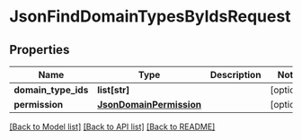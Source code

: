 # JsonFindDomainTypesByIdsRequest

## Properties
Name | Type | Description | Notes
------------ | ------------- | ------------- | -------------
**domain_type_ids** | **list[str]** |  | [optional] 
**permission** | [**JsonDomainPermission**](JsonDomainPermission.md) |  | [optional] 

[[Back to Model list]](../README.md#documentation-for-models) [[Back to API list]](../README.md#documentation-for-api-endpoints) [[Back to README]](../README.md)



